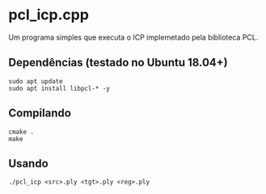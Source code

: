 # pcl_icp.cpp
Um programa simples que executa o ICP implemetado pela biblioteca PCL.

## Dependências (testado no Ubuntu 18.04+)
```
sudo apt update
sudo apt install libpcl-* -y
```

## Compilando
```
cmake .
make
```

## Usando
```
./pcl_icp <src>.ply <tgt>.ply <reg>.ply
```
